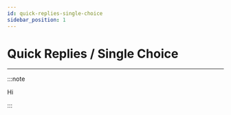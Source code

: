 ```yaml
---
id: quick-replies-single-choice
sidebar_position: 1
---
```


# Quick Replies / Single Choice

---------------

:::note

Hi

:::